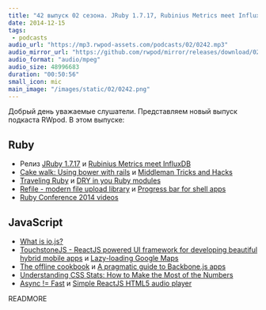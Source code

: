 ```yaml
---
title: "42 выпуск 02 сезона. JRuby 1.7.17, Rubinius Metrics meet InfluxDB, Traveling Ruby, TouchstoneJS, The offline cookbook и прочее"
date: 2014-12-15
tags:
 - podcasts
audio_url: "https://mp3.rwpod-assets.com/podcasts/02/0242.mp3"
audio_mirror_url: "https://github.com/rwpod/mirror/releases/download/02.42/0242.mp3"
audio_format: "audio/mpeg"
audio_size: 48996683
duration: "00:50:56"
small_icon: mic
main_image: "/images/static/02/0242.png"
---
```


Добрый день уважаемые слушатели. Представляем новый выпуск подкаста RWpod. В этом выпуске:

## Ruby

 - Релиз [JRuby 1.7.17](http://jruby.org/2014/12/09/jruby-1-7-17.html) и [Rubinius Metrics meet InfluxDB](http://rubini.us/2014/12/10/rubinius-metrics-meets-influxdb/)
 - [Cake walk: Using bower with rails](http://crypt.codemancers.com/posts/2014-12-10-bower-with-rails/) и [Middleman Tricks and Hacks](http://willschenk.com/middleman-tricks-and-hacks/)
 - [Traveling Ruby](http://phusion.github.io/traveling-ruby/) и [DRY in you Ruby modules](https://medium.com/@KamilLelonek/ruby-module-tricks-and-gravatar-url-generator-56235cb73403)
 - [Refile - modern file upload library](https://github.com/elabs/refile) и [Progress bar for shell apps](http://shiroyasha.github.io/progressbar-for-shell-apps.html)
 - [Ruby Conference 2014 videos](http://confreaks.com/events/RubyConf2014)

## JavaScript

 - [What is io.js?](http://blog.izs.me/post/104685388058/io-js)
 - [TouchstoneJS - ReactJS powered UI framework for developing beautiful hybrid mobile apps](http://touchstonejs.io/) и [Lazy-loading Google Maps](http://osvaldas.info/lazy-loading-google-maps)
 - [The offline cookbook](http://jakearchibald.com/2014/offline-cookbook/) и [A pragmatic guide to Backbone.js apps](http://pragmatic-backbone.com/)
 - [Understanding CSS Stats: How to Make the Most of the Numbers](http://webdesign.tutsplus.com/tutorials/understanding-css-stats-how-to-make-the-most-of-the-numbers--cms-22756)
 - [Async != Fast](http://dev.hubspot.com/blog/async-fast) и [Simple ReactJS HTML5 audio player](https://chadpaulson.github.io/react-cassette-player/)


READMORE

